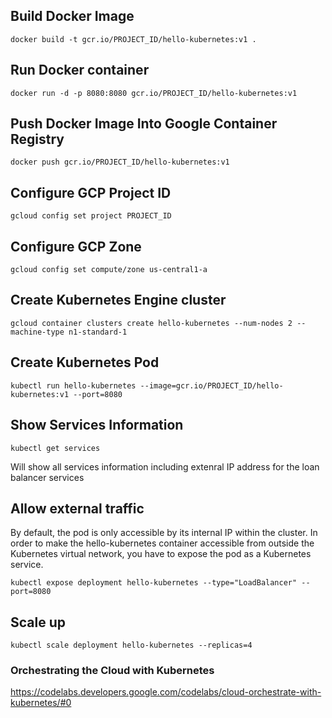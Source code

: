 ## Build Docker Image
`docker build -t gcr.io/PROJECT_ID/hello-kubernetes:v1 .`

## Run Docker container
`docker run -d -p 8080:8080 gcr.io/PROJECT_ID/hello-kubernetes:v1`

## Push Docker Image Into Google Container Registry
`docker push gcr.io/PROJECT_ID/hello-kubernetes:v1`

## Configure GCP Project ID
`gcloud config set project PROJECT_ID`

## Configure GCP Zone
`gcloud config set compute/zone us-central1-a`

## Create Kubernetes Engine cluster
`gcloud container clusters create hello-kubernetes --num-nodes 2 --machine-type n1-standard-1`

## Create Kubernetes Pod
`kubectl run hello-kubernetes --image=gcr.io/PROJECT_ID/hello-kubernetes:v1 --port=8080`

## Show Services Information
`kubectl get services`

Will show all services information including extenral IP address for the loan balancer services

## Allow external traffic

By default, the pod is only accessible by its internal IP within the cluster. In order to make the hello-kubernetes container accessible from outside the Kubernetes virtual network, you have to expose the pod as a Kubernetes service.

`kubectl expose deployment hello-kubernetes --type="LoadBalancer" --port=8080`

## Scale up
`kubectl scale deployment hello-kubernetes --replicas=4`

### Orchestrating the Cloud with Kubernetes
https://codelabs.developers.google.com/codelabs/cloud-orchestrate-with-kubernetes/#0
